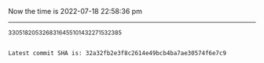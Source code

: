 Now the time is 2022-07-18 22:58:36 pm

---

<small>3305182053268316455101432271532385</small>

```txt

Latest commit SHA is: 32a32fb2e3f8c2614e49bcb4ba7ae30574f6e7c9
```
